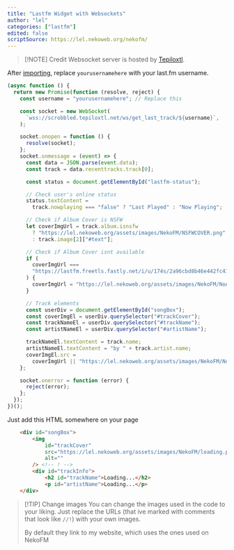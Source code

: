 ```yaml
---
title: "Lastfm Widget with Websockets"
author: "lel"
categories: ["lastfm"]
edited: false
scriptSource: https://lel.nekoweb.org/nekofm/
---
```


> [!NOTE] Credit
> Websocket server is hosted by [Tepiloxtl](https://tepiloxtl.net/scrobbled/).

After [importing](/FAQ/importing/), replace `yourusernamehere` with your last.fm username.

```javascript
(async function () {
  return new Promise(function (resolve, reject) {
    const username = "yourusernamehere"; // Replace this

    const socket = new WebSocket(
      `wss://scrobbled.tepiloxtl.net/ws/get_last_track/${username}`,
    );

    socket.onopen = function () {
      resolve(socket);
    };
    socket.onmessage = (event) => {
      const data = JSON.parse(event.data);
      const track = data.recenttracks.track[0];

      const status = document.getElementById("lastfm-status");

      // Check user's online status
      status.textContent =
        track.nowplaying === "false" ? "Last Played" : "Now Playing";

      // Check if Album Cover is NSFW
      let coverImgUrl = track.album.isnsfw
        ? "https://lel.nekoweb.org/assets/images/NekoFM/NSFWCOVER.png" //!
        : track.image[2]["#text"];

      // Check if Album Cover isnt available
      if (
        coverImgUrl ===
        "https://lastfm.freetls.fastly.net/i/u/174s/2a96cbd8b46e442fc41c2b86b821562f.png"
      ) {
        coverImgUrl = "https://lel.nekoweb.org/assets/images/NekoFM/NoArt.svg"; //!
      }

      // Track elements
      const userDiv = document.getElementById("songBox");
      const coverImgEl = userDiv.querySelector("#trackCover");
      const trackNameEl = userDiv.querySelector("#trackName");
      const artistNameEl = userDiv.querySelector("#artistName");

      trackNameEl.textContent = track.name;
      artistNameEl.textContent = "by " + track.artist.name;
      coverImgEl.src =
        coverImgUrl || "https://lel.nekoweb.org/assets/images/NekoFM/NoArt.svg"; //!
    };

    socket.onerror = function (error) {
      reject(error);
    };
  });
})();
```

Just add this HTML somewhere on your page

```HTML
    <div id="songBox">
        <img
            id="trackCover"
            src="https://lel.nekoweb.org/assets/images/NekoFM/loading.png"
            alt=""
        /> <!-- ! -->
        <div id="trackInfo">
            <h2 id="trackName">Loading...</h2>
            <p id="artistName">Loading...</p>
    </div>
```

> [!TIP] Change images
> You can change the images used in the code to your liking. Just replace the URLs (that ive marked with comments that look like `//!`) with your own images.
>
> By default they link to my website, which uses the ones used on NekoFM

